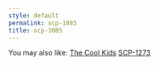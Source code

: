 ```yaml
---
style: default
permalink: scp-1085
title: scp-1085
---
```

You may also like:
[The Cool Kids](http://scp-wiki.net/the-cool-kids)
[SCP-1273](http://scp-wiki.net/scp-1273)
